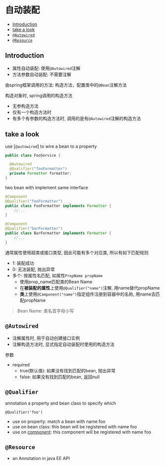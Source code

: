 # 自动装配

- [Introduction](#introduction)
- [take a look](#take-a-look)
- [`@Autowired`](#autowired)
- [`@Resource`](#resource)

## Introduction

- 属性自动装配: 使用`@Autowired`注解
- 方法参数自动装配: 不需要注解

由spring框架调用的方法: 构造方法，配置类中的`@Bean`注解方法

构造对象时, spring调用的构造方法

- 无参构造方法
- 仅有一个构造方法时
- 有多个有参数的构造方法时, 调用的是有`@Autowired`注解的构造方法

## take a look

use [`@autowired`] to wire a bean to a property

```java
public class FooService {

  @Autowired
  @Qualifier("fooFormatter")
  private Formatter formatter;
}
```

two bean with implement same interface

```java
@Component
@Qualifier("fooFormatter")
public class FooFormatter implements Formatter {
    //...
}

@Component
@Qualifier("barFormatter")
public class BarFormatter implements Formatter {
    //...
}
```

通常属性使用超类或接口类型, 因此可能有多个对应类, 所以有如下匹配规则

- 1: 装配成功
- 0: 无法装配, 抛出异常
- 多个: 按属性名匹配, 如属性`PropName propName`
  - 使用prop_name匹配类的Bean Name
  - 在**被装配的属性**上使用`@Qualifier("name")`注解, 用name替代propName
  - **类**上使用`@Component("name")`指定组件注册到容器中的名称, 用name去匹配propName

> Bean Name: 类名首字母小写

## `@Autowired`

- 注解属性时, 用于自动创建接口实例
- 注解构造方法时, 显式指定自动装配时使用的构造方法

参数

- required
  - true(默认值): 如果没有找到匹配的bean, 抛出异常
  - false: 如果没有找到匹配的bean, 返回null

## `@Qualifier`

annotation a property and bean class to specify which

`@Qualifier('foo')`

- use on property: match a bean with name foo
- use on bean class: this bean will be registered with name foo
- use on [component](spring-component.md#component-created-by-spring): this component will be registered with name foo

## `@Resource`

- an Annotation in java EE API
